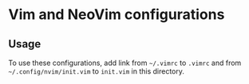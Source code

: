 # Vim and NeoVim configurations

## Usage
To use these configurations, add link from `~/.vimrc` to `.vimrc` and from 
`~/.config/nvim/init.vim` to `init.vim` in this directory.
